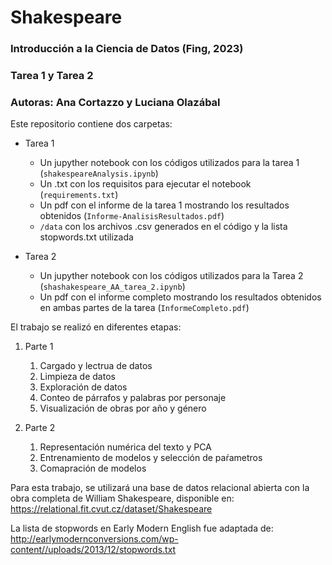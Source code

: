 # Shakespeare
### Introducción a la Ciencia de Datos (Fing, 2023)
### Tarea 1 y Tarea 2
### Autoras: Ana Cortazzo y Luciana Olazábal 

Este repositorio contiene dos carpetas:
- Tarea 1
  
    - Un jupyther notebook con los códigos utilizados para la tarea 1 (`shakespeareAnalysis.ipynb`)
    - Un .txt con los requisitos para ejecutar el notebook (`requirements.txt`)
    - Un pdf con el informe de la tarea 1 mostrando los resultados obtenidos (`Informe-AnalisisResultados.pdf`)
    - `/data` con los archivos .csv generados en el código y la lista stopwords.txt utilizada

- Tarea 2

    - Un jupyther notebook con los códigos utilizados para la Tarea 2 (`shashakespeare_AA_tarea_2.ipynb`)
    - Un pdf con el informe completo mostrando los resultados obtenidos en ambas partes de la tarea (`InformeCompleto.pdf`)

El trabajo se realizó en diferentes etapas:

1. Parte 1

    1. Cargado y lectrua de datos
    2. Limpieza de datos
    3. Exploración de datos
    4. Conteo de párrafos y palabras por personaje
    5. Visualización de obras por año y género

2. Parte 2

    1. Representación numérica del texto y PCA
    2. Entrenamiento de modelos y selección de paŕametros
    3. Comapración de modelos

Para esta trabajo, se utilizará una base de datos relacional abierta con la obra completa de
William Shakespeare, disponible en: https://relational.fit.cvut.cz/dataset/Shakespeare

La lista de stopwords en Early Modern English fue adaptada de: http://earlymodernconversions.com/wp-content//uploads/2013/12/stopwords.txt
